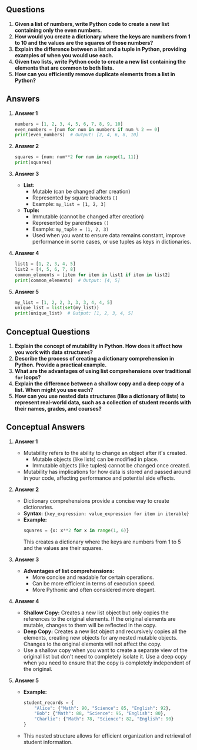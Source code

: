 ## Questions

1. **Given a list of numbers, write Python code to create a new list containing only the even numbers.**
2. **How would you create a dictionary where the keys are numbers from 1 to 10 and the values are the squares of those numbers?**
3. **Explain the difference between a list and a tuple in Python, providing examples of when you would use each.**
4. **Given two lists, write Python code to create a new list containing the elements that are common to both lists.**
5. **How can you efficiently remove duplicate elements from a list in Python?**

## Answers

1. **Answer 1** 
   ```python
   numbers = [1, 2, 3, 4, 5, 6, 7, 8, 9, 10]
   even_numbers = [num for num in numbers if num % 2 == 0] 
   print(even_numbers)  # Output: [2, 4, 6, 8, 10]
   ```

2. **Answer 2**
   ```python
   squares = {num: num**2 for num in range(1, 11)}
   print(squares) 
   ```

3. **Answer 3**
   * **List:** 
      - Mutable (can be changed after creation)
      - Represented by square brackets `[]`
      - Example: `my_list = [1, 2, 3]`
   * **Tuple:**
      - Immutable (cannot be changed after creation)
      - Represented by parentheses `()`
      - Example: `my_tuple = (1, 2, 3)`
      - Used when you want to ensure data remains constant, improve performance in some cases, or use tuples as keys in dictionaries.

4. **Answer 4**
   ```python
   list1 = [1, 2, 3, 4, 5]
   list2 = [4, 5, 6, 7, 8]
   common_elements = [item for item in list1 if item in list2]
   print(common_elements)  # Output: [4, 5] 
   ```

5. **Answer 5**
   ```python
   my_list = [1, 2, 2, 3, 3, 3, 4, 4, 5]
   unique_list = list(set(my_list)) 
   print(unique_list)  # Output: [1, 2, 3, 4, 5]
   ```

## Conceptual Questions

1. **Explain the concept of mutability in Python. How does it affect how you work with data structures?**
2. **Describe the process of creating a dictionary comprehension in Python. Provide a practical example.**
3. **What are the advantages of using list comprehensions over traditional `for` loops?**
4. **Explain the difference between a shallow copy and a deep copy of a list. When might you use each?**
5. **How can you use nested data structures (like a dictionary of lists) to represent real-world data, such as a collection of student records with their names, grades, and courses?**

## Conceptual Answers

1. **Answer 1**
   - Mutability refers to the ability to change an object after it's created. 
      - Mutable objects (like lists) can be modified in place.
      - Immutable objects (like tuples) cannot be changed once created.
   - Mutability has implications for how data is stored and passed around in your code, affecting performance and potential side effects.

2. **Answer 2**
   - Dictionary comprehensions provide a concise way to create dictionaries.
   - **Syntax:** `{key_expression: value_expression for item in iterable}`
   - **Example:** 
      ```python
      squares = {x: x**2 for x in range(1, 6)} 
      ```
      This creates a dictionary where the keys are numbers from 1 to 5 and the values are their squares.

3. **Answer 3**
   - **Advantages of list comprehensions:**
      - More concise and readable for certain operations.
      - Can be more efficient in terms of execution speed.
      - More Pythonic and often considered more elegant.

4. **Answer 4**
   - **Shallow Copy:** Creates a new list object but only copies the references to the original elements. If the original elements are mutable, changes to them will be reflected in the copy.
   - **Deep Copy:** Creates a new list object and recursively copies all the elements, creating new objects for any nested mutable objects. Changes to the original elements will not affect the copy.
   - Use a shallow copy when you want to create a separate view of the original list but don't need to completely isolate it. Use a deep copy when you need to ensure that the copy is completely independent of the original.

5. **Answer 5**
   - **Example:**
      ```python
      student_records = {
          "Alice": {"Math": 90, "Science": 85, "English": 92},
          "Bob": {"Math": 88, "Science": 95, "English": 80},
          "Charlie": {"Math": 78, "Science": 82, "English": 90}
      }
      ```
   - This nested structure allows for efficient organization and retrieval of student information. 
